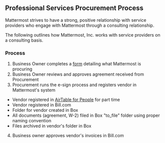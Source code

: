 ## Professional Services Procurement Process

Mattermost strives to have a strong, positive relationship with service providers who engage with Mattermost through a consulting relationship. 

The following outlines how Mattermost, Inc. works with service providers on a consulting basis.

### Process

1. Business Owner completes a [form](https://docs.google.com/document/d/1G4wFLq_wHHEDJ-hrv5Kmu022mFJgh3rJ4-glM0W6riI/edit#bookmark=id.s9dd4j72teef) detailing what Mattermost is procuring
2. Business Owner reviews and approves agreement received from Procurement
3. Procurement runs the e-sign process and registers vendor in Mattermost's system
  - Vendor registered in [AirTable for People](https://airtable.com/tblgHqHQB83xXkpI2/viwt1BgxmziiR5nLT) for part time
  - Vendor registered in Bill.com
  - Folder for vendor created in Box
  - All documents (agreement, W-2) filed in Box "to_file" folder using proper naming convention
  - Files archived in vendor's folder in Box
4. Business owner approves vendor's invoices in Bill.com
